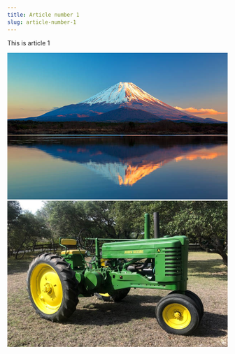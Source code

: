 ```yaml
---
title: Article number 1
slug: article-number-1
---
```


This is article 1

![Mount fuji](/assets/test.jpg)
![Tractor](tractor.jpg)
